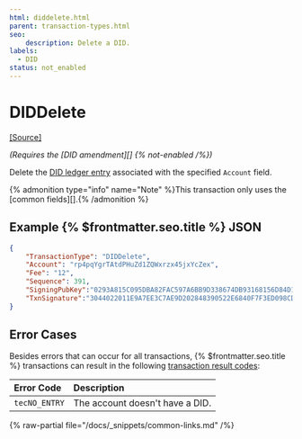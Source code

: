 ```yaml
---
html: diddelete.html
parent: transaction-types.html
seo:
    description: Delete a DID.
labels:
  - DID
status: not_enabled
---
```

# DIDDelete

[[Source]](https://github.com/XRPLF/rippled/blob/master/src/ripple/app/tx/impl/DID.cpp "Source")

_(Requires the [DID amendment][] {% not-enabled /%})_

Delete the [DID ledger entry](../../ledger-data/ledger-entry-types/did.md) associated with the specified `Account` field.

{% admonition type="info" name="Note" %}This transaction only uses the [common fields][].{% /admonition %}


## Example {% $frontmatter.seo.title %} JSON

```json
{
    "TransactionType": "DIDDelete",
    "Account": "rp4pqYgrTAtdPHuZd1ZQWxrzx45jxYcZex",
    "Fee": "12",
    "Sequence": 391,
    "SigningPubKey":"0293A815C095DBA82FAC597A6BB9D338674DB93168156D84D18417AD509FFF5904",
    "TxnSignature":"3044022011E9A7EE3C7AE9D202848390522E6840F7F3ED098CD13E..."
}
```


## Error Cases

Besides errors that can occur for all transactions, {% $frontmatter.seo.title %} transactions can result in the following [transaction result codes](../transaction-results/index.md):

| Error Code          | Description                                  |
|:--------------------|:---------------------------------------------|
| `tecNO_ENTRY`       | The account doesn't have a DID.              |

{% raw-partial file="/docs/_snippets/common-links.md" /%}
